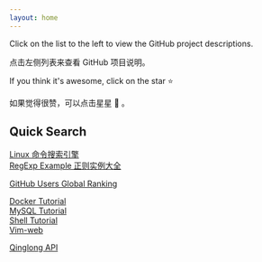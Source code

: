 ```yaml
---
layout: home
---
```


Click on the list to the left to view the GitHub project descriptions.

点击左侧列表来查看 GitHub 项目说明。

If you think it's awesome, click on the star :star:

如果觉得很赞，可以点击星星 :star2: 。

## Quick Search

[Linux 命令搜索引擎](https://wangchujiang.com/linux-command)  
[RegExp Example 正则实例大全](https://wangchujiang.com/regexp-example)

[GitHub Users Global Ranking](https://wangchujiang.com/github-rank)

[Docker Tutorial](https://wangchujiang.com/docker-tutorial)  
[MySQL Tutorial](https://wangchujiang.com/mysql-tutorial)  
[Shell Tutorial](https://wangchujiang.com/shell-tutorial)  
[Vim-web](https://wangchujiang.com/vim-web)

[Qinglong API](https://qinglong.ukenn.top/)
